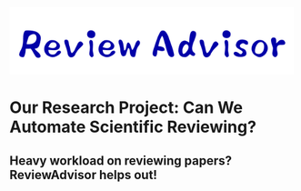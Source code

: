 
<img src="./fig/logo.png" width="500" class="center">


# Our Research Project: Can We Automate Scientific Reviewing?

## Heavy workload on reviewing papers?  ReviewAdvisor helps out!
